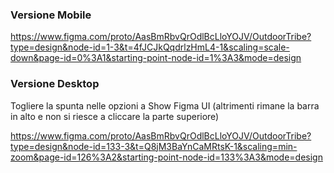 ### Versione Mobile
https://www.figma.com/proto/AasBmRbvQrOdlBcLloYOJV/OutdoorTribe?type=design&node-id=1-3&t=4fJCJkQqdrlzHmL4-1&scaling=scale-down&page-id=0%3A1&starting-point-node-id=1%3A3&mode=design

### Versione Desktop
Togliere la spunta nelle opzioni a Show Figma UI (altrimenti rimane la barra in alto e non si riesce a cliccare la parte superiore)

https://www.figma.com/proto/AasBmRbvQrOdlBcLloYOJV/OutdoorTribe?type=design&node-id=133-3&t=Q8jM3BaYnCaMRtsK-1&scaling=min-zoom&page-id=126%3A2&starting-point-node-id=133%3A3&mode=design

